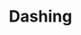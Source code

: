 ---
git: https://github.com/dashing-io/dashing
logohandle: dashingio
sort: dashing
title: Dashing
website: http://dashing.io/
---
